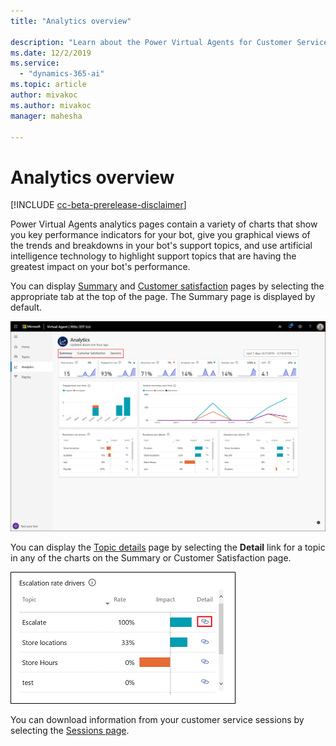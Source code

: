 ```yaml
---
title: "Analytics overview"

description: "Learn about the Power Virtual Agents for Customer Service pages."
ms.date: 12/2/2019
ms.service:
  - "dynamics-365-ai"
ms.topic: article
author: mivakoc
ms.author: mivakoc
manager: mahesha

---
```


# Analytics overview


[!INCLUDE [cc-beta-prerelease-disclaimer](includes/cc-beta-prerelease-disclaimer.md)]


Power Virtual Agents analytics pages contain a variety of charts that show you key performance indicators for your bot, give you graphical views of the trends and breakdowns in your bot's support topics, and use artificial intelligence technology to highlight support topics that are having the greatest impact on your bot's performance.

You can display [Summary](analytics-summary.md) and [Customer satisfaction](analytics-CSAT.md) pages by selecting the appropriate tab at the top of the page. The Summary page is displayed by default.

![Page navigation](media/dashboard-tabs.png)

You can display the [Topic details](analytics-topic-details.md) page by selecting the **Detail** link for a topic in any of the charts on the Summary or Customer Satisfaction page.

![Topic details link](media/topic-details-link.png)

You can download information from your customer service sessions by selecting the [Sessions page](analytics-sessions.md).
